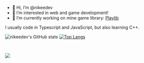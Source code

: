 - 👋 Hi, I’m @nikeedev
- 👀 I’m interested in web and game development!
- 🌱 I’m currently working on mine game library: [Playlib](https://github.com/nikeedev/playlib) 


I usually code in Typescript and JavaScript, but also learning C++.


![nikeedev's GitHub stats](https://github-readme-stats.vercel.app/api?username=nikeedev&show_icons=true&theme=nord)
[![Top Langs](https://github-readme-stats.vercel.app/api/top-langs/?username=nikeedev&hide=c,python,c%23)](https://github.com/nikeedev/playlib)

<br>

![](https://hit.yhype.me/github/profile?user_id=69197950)

